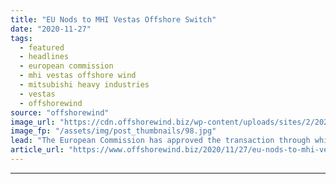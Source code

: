 ```yaml
---
title: "EU Nods to MHI Vestas Offshore Switch"
date: "2020-11-27"
tags: 
  - featured
  - headlines
  - european commission
  - mhi vestas offshore wind
  - mitsubishi heavy industries
  - vestas
  - offshorewind
source: "offshorewind"
image_url: "https://cdn.offshorewind.biz/wp-content/uploads/sites/2/2020/11/27165005/EU-Nods-to-MHI-Vestas-Offshore-Switch.jpg"
image_fp: "/assets/img/post_thumbnails/98.jpg"
lead: "The European Commission has approved the transaction through which Vestas will take full ownership"
article_url: "https://www.offshorewind.biz/2020/11/27/eu-nods-to-mhi-vestas-offshore-switch/"
---
```


---
